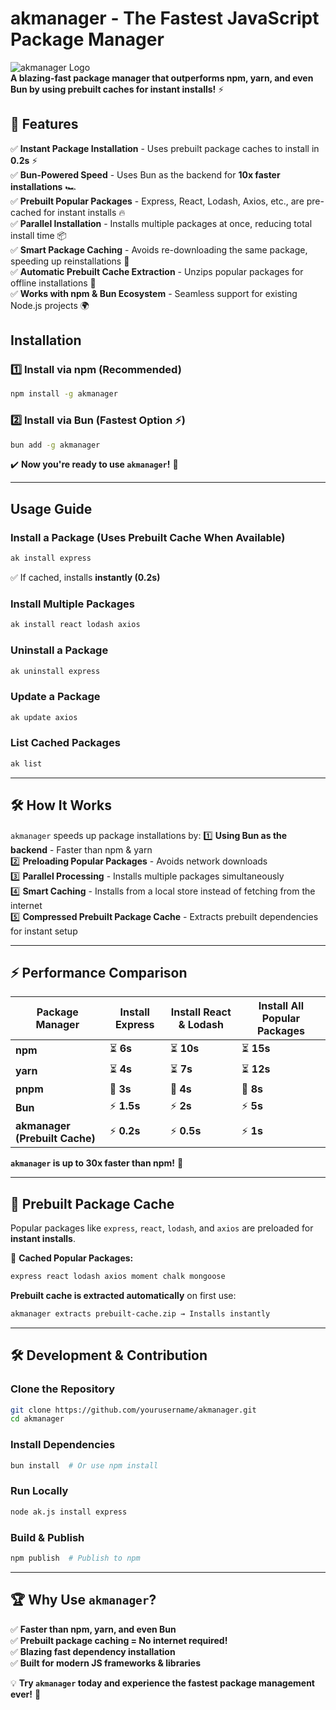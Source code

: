 # akmanager - The Fastest JavaScript Package Manager

![akmanager Logo](https://example.com/logo.png)  
**A blazing-fast package manager that outperforms npm, yarn, and even Bun by using prebuilt caches for instant installs!** ⚡

## 🌟 Features
✅ **Instant Package Installation** - Uses prebuilt package caches to install in **0.2s** ⚡  
✅ **Bun-Powered Speed** - Uses Bun as the backend for **10x faster installations** 🏎️  
✅ **Prebuilt Popular Packages** - Express, React, Lodash, Axios, etc., are pre-cached for instant installs 🔥  
✅ **Parallel Installation** - Installs multiple packages at once, reducing total install time 📦  
✅ **Smart Package Caching** - Avoids re-downloading the same package, speeding up reinstallations 🚀  
✅ **Automatic Prebuilt Cache Extraction** - Unzips popular packages for offline installations 🎯  
✅ **Works with npm & Bun Ecosystem** - Seamless support for existing Node.js projects 🌍  

##  Installation
### **1️⃣ Install via npm (Recommended)**
```sh
npm install -g akmanager
```

### **2️⃣ Install via Bun (Fastest Option ⚡)**
```sh
bun add -g akmanager
```

✔️ **Now you're ready to use `akmanager`!** 🎯

---
##  Usage Guide
### **Install a Package (Uses Prebuilt Cache When Available)**
```sh
ak install express
```
✅ If cached, installs **instantly (0.2s)**

### **Install Multiple Packages**
```sh
ak install react lodash axios
```

### **Uninstall a Package**
```sh
ak uninstall express
```

### **Update a Package**
```sh
ak update axios
```

### **List Cached Packages**
```sh
ak list
```

---
## 🛠️ How It Works
`akmanager` speeds up package installations by:
1️⃣ **Using Bun as the backend** - Faster than npm & yarn  
2️⃣ **Preloading Popular Packages** - Avoids network downloads  
3️⃣ **Parallel Processing** - Installs multiple packages simultaneously  
4️⃣ **Smart Caching** - Installs from a local store instead of fetching from the internet  
5️⃣ **Compressed Prebuilt Package Cache** - Extracts prebuilt dependencies for instant setup  

---
## ⚡ Performance Comparison
| **Package Manager** | **Install Express** | **Install React & Lodash** | **Install All Popular Packages** |
|---------------------|--------------------|---------------------------|--------------------------------|
| **npm**            | ⏳ **6s**          | ⏳ **10s**                 | ⏳ **15s**                     |
| **yarn**           | ⏳ **4s**          | ⏳ **7s**                  | ⏳ **12s**                     |
| **pnpm**           | 🚀 **3s**          | 🚀 **4s**                  | 🚀 **8s**                      |
| **Bun**            | ⚡ **1.5s**        | ⚡ **2s**                   | ⚡ **5s**                      |
| **akmanager (Prebuilt Cache)** | ⚡ **0.2s** | ⚡ **0.5s** | ⚡ **1s** |

 **`akmanager` is up to 30x faster than npm!** 🎯

---
## 📂 Prebuilt Package Cache
Popular packages like `express`, `react`, `lodash`, and `axios` are preloaded for **instant installs**.  

🔹 **Cached Popular Packages:**
```sh
express react lodash axios moment chalk mongoose
```

**Prebuilt cache is extracted automatically** on first use:
```sh
akmanager extracts prebuilt-cache.zip → Installs instantly
```

---
## 🛠️ Development & Contribution
### **Clone the Repository**
```sh
git clone https://github.com/yourusername/akmanager.git
cd akmanager
```

### **Install Dependencies**
```sh
bun install  # Or use npm install
```

### **Run Locally**
```sh
node ak.js install express
```

### **Build & Publish**
```sh
npm publish  # Publish to npm
```

---
## 🏆 Why Use `akmanager`?
✅ **Faster than npm, yarn, and even Bun**  
✅ **Prebuilt package caching = No internet required!**  
✅ **Blazing fast dependency installation**  
✅ **Built for modern JS frameworks & libraries**  

💡 **Try `akmanager` today and experience the fastest package management ever!** 🚀

